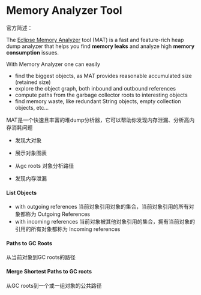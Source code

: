 # Memory Analyzer Tool

官方简述：

The [Eclipse Memory Analyzer](http://eclipse.org/mat) tool (MAT) is a fast and feature-rich heap dump analyzer that helps you find **memory leaks** and analyze high **memory consumption** issues.

With Memory Analyzer one can easily

- find the biggest objects, as MAT provides reasonable accumulated size (retained size)
- explore the object graph, both inbound and outbound references
- compute paths from the garbage collector roots to interesting objects
- find memory waste, like redundant String objects, empty collection objects, etc...

MAT是一个快速且丰富的堆dump分析器，它可以帮助你发现内存泄漏、分析高内存消耗问题

* 发现大对象

* 展示对象图表

* 从gc roots 对象分析路径
* 发现内存泄漏



#### List Objects 

* with outgoing references 当前对象引用对象的集合，当前对象引用的所有对象都称为 Outgoing References
* with incoming references  当前对象被其他对象引用的集合，拥有当前对象的引用的所有对象都称为 Incoming references

#### Paths to GC Roots

 从当前对象到GC roots的路径

#### **Merge Shortest Paths to GC roots**

从GC roots到一个或一组对象的公共路径